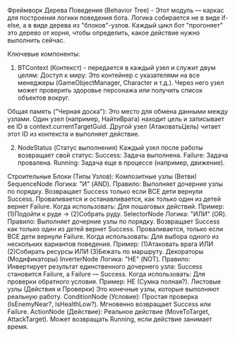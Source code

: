 Фреймворк Дерева Поведения (Behavior Tree) - Этот модуль — каркас для построения логики поведения бота. Логика собирается не в виде if-else, а в виде дерева из "блоков"-узлов. Каждый цикл бот "прогоняет" это дерево от корня, чтобы определить, какое действие нужно выполнить сейчас.

Ключевые компоненты:
1. BTContext (Контекст) - передается в каждый узел и служит двум целям:
Доступ к миру: Это контейнер с указателями на все менеджеры (GameObjectManager, Character и т.д.). Через него узел может проверить здоровье персонажа или получить список объектов вокруг.

Общая память ("Черная доска"): Это место для обмена данными между узлами. Один узел (например, НайтиВрага) находит цель и записывает ее ID в context.currentTargetGuid. Другой узел (АтаковатьЦель) читает этот ID из контекста и выполняет действие.

2. NodeStatus (Статус выполнения)
Каждый узел после работы возвращает свой статус:
Success: Задача выполнена.
Failure: Задача провалена.
Running: Задача еще в процессе (например, движение).

Строительные Блоки (Типы Узлов):
Композитные узлы (Ветви)
SequenceNode
Логика: "И" (AND).
Правило: Выполняет дочерние узлы по порядку. Возвращает Success только если ВСЕ дети вернули Success. Проваливается и останавливается, как только один из детей вернет Failure.
Когда использовать: Для пошаговых действий. Пример: (1)Подойти к руде -> (2)Собрать руду.
SelectorNode
Логика: "ИЛИ" (OR).
Правило: Выполняет дочерние узлы по порядку. Возвращает Success как только один из детей вернет Success. Проваливается, только если ВСЕ дети вернули Failure.
Когда использовать: Для выбора одного из нескольких вариантов поведения. Пример: (1)Атаковать врага ИЛИ (2)Собирать ресурсы ИЛИ (3)Бежать по маршруту.
Декораторы (Модификаторы)
InverterNode
Логика: "НЕ" (NOT).
Правило: Инвертирует результат единственного дочернего узла: Success становится Failure, а Failure — Success.
Когда использовать: Для проверки обратного условия. Пример: НЕ (Сумка полная?).
Листовые узлы (Действия и Проверки)
Это конечные узлы, которые выполняют реальную работу.
ConditionNode (Условие): Простая проверка (IsEnemyNear?, IsHealthLow?). Мгновенно возвращает Success или Failure.
ActionNode (Действие): Реальное действие (MoveToTarget, AttackTarget). Может возвращать Running, если действие занимает время.